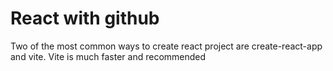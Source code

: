 # React with github

Two of the most common ways to create react project are create-react-app and vite. Vite is much faster and recommended
